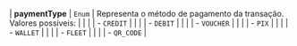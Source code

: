 | **paymentType** | `Enum`   | Representa o método de pagamento da transação. Valores possíveis:                 |
|            |          | - `CREDIT`                               |
|            |          | - `DEBIT`                                    |
|            |          | - `VOUCHER`                                 |
|            |          | - `PIX`                             |
|            |          | - `WALLET`                                  |
|            |          | - `FLEET`                                  |
|            |          | - `QR_CODE`                                  |
